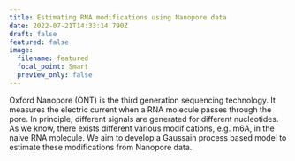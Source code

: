 ```yaml
---
title: Estimating RNA modifications using Nanopore data
date: 2022-07-21T14:33:14.790Z
draft: false
featured: false
image:
  filename: featured
  focal_point: Smart
  preview_only: false
---
```

<!--StartFragment-->

Oxford Nanopore (ONT) is the third generation sequencing technology. It measures the electric current when a RNA molecule passes through the pore. In principle, different signals are generated for different nucleotides. As we know, there exists different various modifications, e.g. m6A, in the naive RNA molecule. We aim to develop a Gaussain process based model to estimate these modifications from Nanopore data.

<!--EndFragment-->
